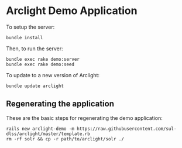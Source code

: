 # Arclight Demo Application

To setup the server:

```
bundle install
```

Then, to run the server:

```
bundle exec rake demo:server
bundle exec rake demo:seed
```

To update to a new version of Arclight:

```
bundle update arclight
```

## Regenerating the application

These are the basic steps for regenerating the demo application:

```
rails new arclight-demo -m https://raw.githubusercontent.com/sul-dlss/arclight/master/template.rb
rm -rf solr && cp -r path/to/arclight/solr ./
```
